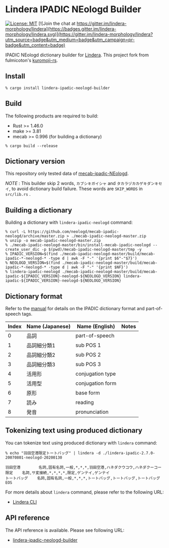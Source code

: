 # Lindera IPADIC NEologd Builder

[![License: MIT](https://img.shields.io/badge/License-MIT-yellow.svg)](https://opensource.org/licenses/MIT) [![Join the chat at https://gitter.im/lindera-morphology/lindera](https://badges.gitter.im/lindera-morphology/lindera.svg)](https://gitter.im/lindera-morphology/lindera?utm_source=badge&utm_medium=badge&utm_campaign=pr-badge&utm_content=badge)

IPADIC NEologd dictionary builder for [Lindera](https://github.com/lindera-morphology/lindera). This project fork from fulmicoton's [kuromoji-rs](https://github.com/fulmicoton/kuromoji-rs).

## Install

```shell script
% cargo install lindera-ipadic-neologd-builder
```

## Build

The following products are required to build:

- Rust >= 1.46.0
- make >= 3.81
- mecab >= 0.996 (for building a dictionary)

```shell script
% cargo build --release
```

## Dictionary version

This repository only tested data of [mecab-ipadic-NEologd](https://github.com/neologd/mecab-ipadic-neologd).

*NOTE* : This builder skip 2 words, `カブシキガイシャ` and `タカラヅカカゲキダンキセイ`, to avoid dictionary build failure.
These words are `SKIP_WORDS` in `src/lib.rs` .

## Building a dictionary

Building a dictionary with `lindera-ipadic-neologd` command:

```shell script
% curl -L https://github.com/neologd/mecab-ipadic-neologd/archive/master.zip > ./mecab-ipadic-neologd-master.zip
% unzip -o mecab-ipadic-neologd-master.zip
% ./mecab-ipadic-neologd-master/bin/install-mecab-ipadic-neologd --create_user_dic -p $(pwd)/mecab-ipadic-neologd-master/tmp -y
% IPADIC_VERSION=$(find ./mecab-ipadic-neologd-master/build/mecab-ipadic-*-neologd-* -type d | awk -F "-" '{print $6"-"$7}')
% NEOLOGD_VERSION=$(find ./mecab-ipadic-neologd-master/build/mecab-ipadic-*-neologd-* -type d | awk -F "-" '{print $NF}')
% lindera-ipadic-neologd ./mecab-ipadic-neologd-master/build/mecab-ipadic-${IPADIC_VERSION}-neologd-${NEOLOGD_VERSION} lindera-ipadic-${IPADIC_VERSION}-neologd-${NEOLOGD_VERSION}
```

## Dictionary format

Refer to the [manual](https://ja.osdn.net/projects/ipadic/docs/ipadic-2.7.0-manual-en.pdf/en/1/ipadic-2.7.0-manual-en.pdf.pdf) for details on the IPADIC dictionary format and part-of-speech tags.

| Index | Name (Japanese) | Name (English) | Notes |
| --- | --- | --- | --- |
| 0 | 品詞 | part-of-speech | |
| 1 | 品詞細分類1 | sub POS 1 | |
| 2 | 品詞細分類2 | sub POS 2 | |
| 3 | 品詞細分類3 | sub POS 3 | |
| 4 | 活用形 | conjugation type | |
| 5 | 活用型 | conjugation form | |
| 6 | 原形 | base form | |
| 7 | 読み | reading | |
| 8 | 発音 | pronunciation | |

## Tokenizing text using produced dictionary

You can tokenize text using produced dictionary with `lindera` command:

```shell script
% echo "羽田空港限定トートバッグ" | lindera -d ./lindera-ipadic-2.7.0-20070801-neologd-20200130
```

```text
羽田空港        名詞,固有名詞,一般,*,*,*,羽田空港,ハネダクウコウ,ハネダクーコー
限定    名詞,サ変接続,*,*,*,*,限定,ゲンテイ,ゲンテイ
トートバッグ    名詞,固有名詞,一般,*,*,*,トートバッグ,トートバッグ,トートバッグ
EOS
```

For more details about `lindera` command, please refer to the following URL:

- [Lindera CLI](https://github.com/lindera-morphology/lindera/lindera-cli)

## API reference

The API reference is available. Please see following URL:
- <a href="https://docs.rs/lindera-ipadic-neologd-builder" target="_blank">lindera-ipadic-neologd-builder</a>
